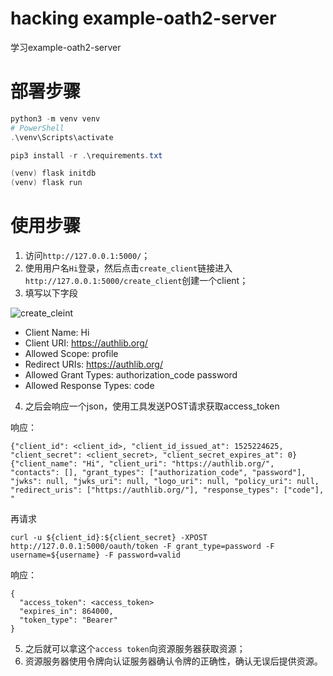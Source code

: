 # hacking example-oath2-server

学习example-oath2-server

# 部署步骤

```PowerShell
python3 -m venv venv
# PowerShell
.\venv\Scripts\activate

pip3 install -r .\requirements.txt

(venv) flask initdb
(venv) flask run
```

# 使用步骤

1. 访问`http://127.0.0.1:5000/`；
2. 使用用户名`Hi`登录，然后点击`create_client`链接进入`http://127.0.0.1:5000/create_client`创建一个client；
3. 填写以下字段

![create_cleint](https://user-images.githubusercontent.com/290496/38811988-081814d4-41c6-11e8-88e1-cb6c25a6f82e.png)

- Client Name: Hi
- Client URI: https://authlib.org/
- Allowed Scope: profile
- Redirect URIs: https://authlib.org/
- Allowed Grant Types: authorization_code password
- Allowed Response Types: code

4. 之后会响应一个json，使用工具发送POST请求获取access_token

响应：

```
{"client_id": <client_id>, "client_id_issued_at": 1525224625, "client_secret": <client_secret>, "client_secret_expires_at": 0}
{"client_name": "Hi", "client_uri": "https://authlib.org/", "contacts": [], "grant_types": ["authorization_code", "password"], "jwks": null, "jwks_uri": null, "logo_uri": null, "policy_uri": null, "redirect_uris": ["https://authlib.org/"], "response_types": ["code"], "
```

再请求

```
curl -u ${client_id}:${client_secret} -XPOST http://127.0.0.1:5000/oauth/token -F grant_type=password -F username=${username} -F password=valid
```

响应：

```
{
  "access_token": <access_token>
  "expires_in": 864000,
  "token_type": "Bearer"
}
```

5. 之后就可以拿这个`access token`向资源服务器获取资源；
6. 资源服务器使用令牌向认证服务器确认令牌的正确性，确认无误后提供资源。


